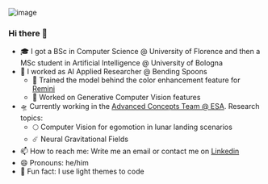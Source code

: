 ![image](https://user-images.githubusercontent.com/31796254/186103987-3156483f-e807-4c0e-9d6e-fdb4da8d2aaf.png)


### Hi there 👋

- 🎓 I got a BSc in Computer Science @ University of Florence and then a MSc student in Artificial Intelligence @ University of Bologna
- 🥄 I worked as AI Applied Researcher @ Bending Spoons
  - 🎨 Trained the model behind the  color enhancement feature for [Remini](https://remini.ai/)
  - 🤖 Worked on Generative Computer Vision features
- 🛸 Currently working in the [Advanced Concepts Team @ ESA](https://www.esa.int/gsp/ACT/). Research topics:
  - 🌕 Computer Vision for egomotion in lunar landing scenarios
  - ☄️ Neural Gravitational Fields
- 📫 How to reach me: Write me an email or contact me on [Linkedin](https://www.linkedin.com/in/pietro-fanti/)
- 😄 Pronouns: he/him
- 🤭 Fun fact: I use light themes to code
